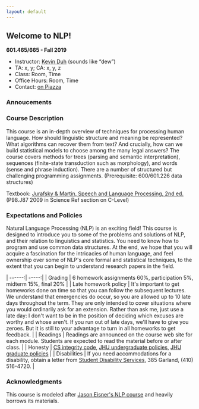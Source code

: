 ```yaml
---
layout: default
---
```


## Welcome to NLP!

<strong>601.465/665 - Fall 2019</strong>
* Instructor: [Kevin Duh](http://cs.jhu.edu/~kevinduh/) (sounds like “dew”)
* TA: x, y; CA: x, y, z
* Class: Room, Time
* Office Hours: Room, Time
* Contact: [on Piazza](https://piazza.com/class/jy3fhjnm7ep2i3)

### Annoucements



### Course Description

This course is an in-depth overview of techniques for processing human language. How should linguistic structure and meaning be represented? What algorithms can recover them from text? And crucially, how can we build statistical models to choose among the many legal answers? The course covers methods for trees (parsing and semantic interpretation), sequences (finite-state transduction such as morphology), and words (sense and phrase induction). There are a number of structured but challenging programming assignments. (Prerequisite: 600/601.226 data structures)

Textbook: [Jurafsky & Martin, Speech and Language Processing, 2nd ed.](http://www.cs.colorado.edu/~martin/slp2.html) (P98.J87 2009 in Science Ref section on C-Level) 



### Expectations and Policies

Natural Language Processing (NLP) is an exciting field! This course is designed to introduce you to some of the problems and solutions of NLP, and their relation to linguistics and statistics. You need to know how to program and use common data structures. At the end, we hope that you will acquire a fascination for the intricacies of human language, and feel ownership over some of NLP's core formal and statistical techniques, to the extent that you can begin to understand research papers in the field.


| ------:| -----:|
| Grading | 6 homework assignments 60%, participation 5%, midterm 15%, final 20%  |
| Late homework policy | It's important to get homeworks done on time so that you can follow the subsequent lectures. We understand that emergencies do occur, so you are allowed up to 10 late days throughout the term. They are only intended to cover situations where you would ordinarily ask for an extension. Rather than ask me, just use a late day: I don't want to be in the position of deciding which excuses are worthy and whose aren't. If you run out of late days, we'll have to give you zeroes. But it is still to your advantage to turn in all homeworks to get feedback. | 
| Readings | Readings are announced on the course web site for each module. Students are expected to read the material before or after class. |
| Honesty | [CS integrity code](http://cs.jhu.edu/academic-integrity-code/), [JHU undergraduate policies](https://studentaffairs.jhu.edu/policies-guidelines/undergrad-ethics/), [JHU graduate policies](http://e-catalog.jhu.edu/grad-students/graduate-specific-policies/) |
| Disabilities | If you need accommodations for a disability, obtain a letter from [Student Disability Services](mailto:studentdisabilityservices@jhu.edu), 385 Garland, (410) 516-4720. |

### Acknowledgments

This course is modeled after [Jason Eisner's NLP course](http://www.cs.jhu.edu/~jason/465/) and heavily borrows its materials. 
